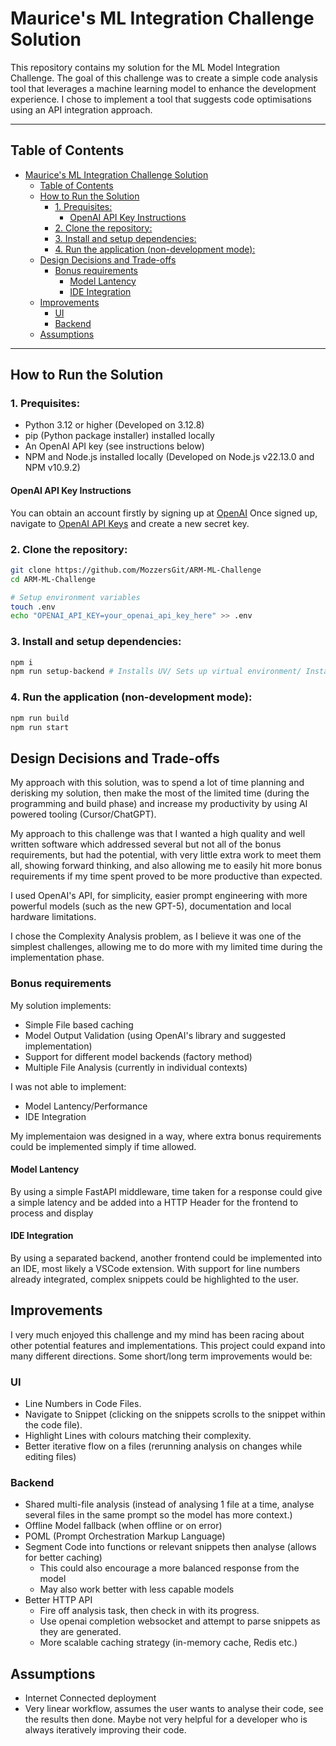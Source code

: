 # Maurice's ML Integration Challenge Solution

This repository contains my solution for the ML Model Integration Challenge. The goal of this challenge was to create a simple code analysis tool that leverages a machine learning model to enhance the development experience. I chose to implement a tool that suggests code optimisations using an API integration approach.



---

## Table of Contents
- [Maurice's ML Integration Challenge Solution](#maurices-ml-integration-challenge-solution)
  - [Table of Contents](#table-of-contents)
  - [How to Run the Solution](#how-to-run-the-solution)
    - [1. Prequisites:](#1-prequisites)
      - [OpenAI API Key Instructions](#openai-api-key-instructions)
    - [2. Clone the repository:](#2-clone-the-repository)
    - [3. Install and setup dependencies:](#3-install-and-setup-dependencies)
    - [4. Run the application (non-development mode):](#4-run-the-application-non-development-mode)
  - [Design Decisions and Trade-offs](#design-decisions-and-trade-offs)
    - [Bonus requirements](#bonus-requirements)
      - [Model Lantency](#model-lantency)
      - [IDE Integration](#ide-integration)
  - [Improvements](#improvements)
    - [UI](#ui)
    - [Backend](#backend)
  - [Assumptions](#assumptions)

---

## How to Run the Solution

### 1. Prequisites:

- Python 3.12 or higher (Developed on 3.12.8)
- pip (Python package installer) installed locally
- An OpenAI API key (see instructions below)
- NPM and Node.js installed locally (Developed on Node.js v22.13.0 and NPM v10.9.2)

#### OpenAI API Key Instructions
You can obtain an account firstly by signing up at [OpenAI](https://platform.openai.com/signup)
Once signed up, navigate to [OpenAI API Keys](https://platform.openai.com/api-keys) and create a new secret key.

### 2. Clone the repository:

```bash
git clone https://github.com/MozzersGit/ARM-ML-Challenge
cd ARM-ML-Challenge

# Setup environment variables
touch .env  
echo "OPENAI_API_KEY=your_openai_api_key_here" >> .env
```

### 3. Install and setup dependencies:

```bash
npm i
npm run setup-backend # Installs UV/ Sets up virtual environment/ Installs dependencies
```

### 4. Run the application (non-development mode):

```bash
npm run build
npm run start
```


## Design Decisions and Trade-offs

My approach with this solution, was to spend a lot of time planning and derisking my solution, then make the most of the limited time (during the programming and build phase) and increase my productivity by using AI powered tooling (Cursor/ChatGPT).

My approach to this challenge was that I wanted a high quality and well written software which addressed several but not all of the bonus requirements, but had the potential, with very little extra work to meet them all, showing forward thinking, and also allowing me to easily hit more bonus requirements if my time spent proved to be more productive than expected.

I used OpenAI's API, for simplicity, easier prompt engineering with more powerful models (such as the new GPT-5), documentation and local hardware limitations.

I chose the Complexity Analysis problem, as I believe it was one of the simplest challenges, allowing me to do more with my limited time during the implementation phase.

### Bonus requirements

My solution implements:

 - Simple File based caching
 - Model Output Validation (using OpenAI's library and suggested implementation)
 - Support for different model backends (factory method)
 - Multiple File Analysis (currently in individual contexts)

I was not able to implement:
 - Model Lantency/Performance
 - IDE Integration

My implementaion was designed in a way, where  extra bonus requirements could be implemented simply if time allowed.

#### Model Lantency

By using a simple FastAPI middleware, time taken for a response could give a simple latency and be added into a HTTP Header for the frontend to process and display

#### IDE Integration

By using a separated backend, another frontend could be implemented into an IDE, most likely a VSCode extension.
With support for line numbers already integrated, complex snippets could be highlighted to the user.


## Improvements

I very much enjoyed this challenge and my mind has been racing about other potential features and implementations. This project could expand into many different directions.
Some short/long term improvements would be:

### UI

- Line Numbers in Code Files.
- Navigate to Snippet (clicking on the snippets scrolls to the snippet within the code file).
- Highlight Lines with colours matching their complexity.
-  Better iterative flow on a files (rerunning analysis on changes while editing files)


###  Backend

- Shared multi-file analysis (instead of analysing 1 file at a time, analyse several files in the same prompt so the model has more context.)
- Offline Model fallback (when offline or on error)
- POML (Prompt Orchestration Markup Language)
- Segment Code into functions or relevant snippets then analyse (allows for better caching)
  - This could also encourage a more balanced response from the model
  - May also work better with less capable models
- Better HTTP API 
  - Fire off analysis task, then check in with its progress. 
  - Use openai completion websocket and attempt to parse snippets as they are generated.
  - More scalable caching strategy (in-memory cache, Redis etc.)


## Assumptions

- Internet Connected deployment
- Very linear workflow, assumes the user wants to analyse their code, see the results then done. Maybe not very helpful for a developer who is always iteratively improving their code.
